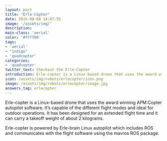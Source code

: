 ```yaml
---
layout: post
title: "Erle-Copter"
date: 2016-08-08 14:07:55
image: '/assets/img/'
description:
main-class: 'aerial'
color: '#ffff00'
tags:
- 'aerial'
- "indigo"
- 'quadcopter'
categories:
- 'quadcopter'
twitter_text: Checkout the Erle-Copter
introduction: Erle-copter is a Linux-based drone that uses the award winning APM:Copter autopilot software. It’s capable of the different flight modes and ideal for outdoor operations. It has been designed for an extended flight time and it can carry a takeoff weight of about 2 kilograms.
icon: /assets/img/robots/erlecopter/icon.png
image: /assets/img/robots/erlecopter/image.jpg
answers_tag: erlecopter
---
```


Erle-copter is a Linux-based drone that uses the award winning APM:Copter autopilot software.
It’s capable of the different flight modes and ideal for outdoor operations.
It has been designed for an extended flight time and it can carry a takeoff weight of about 2 kilograms.

Erle-copter is powered by Erle-brain Linux autopilot which includes ROS and communicates with the flight software using the mavros ROS package.
